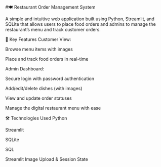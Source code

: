 #🍽️ Restaurant Order Management System

A simple and intuitive web application built using Python, Streamlit, and SQLite that allows users to place food orders and admins to manage the restaurant’s menu and track customer orders.

🔑 Key Features
Customer View:

Browse menu items with images

Place and track food orders in real-time

Admin Dashboard:

Secure login with password authentication

Add/edit/delete dishes (with images)

View and update order statuses

Manage the digital restaurant menu with ease

🛠️ Technologies Used
Python

Streamlit

SQLite

SQL

Streamlit Image Upload & Session State
